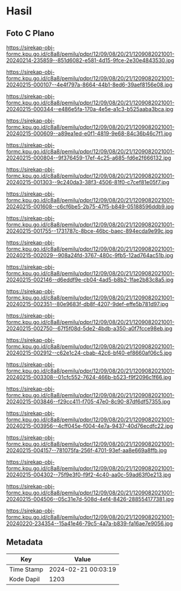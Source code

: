 # Hasil

## Foto C Plano

https://sirekap-obj-formc.kpu.go.id/c8a8/pemilu/pdpr/12/09/08/20/21/1209082021001-20240214-235859--851d6082-e581-4d15-9fce-2e30e4843530.jpg

https://sirekap-obj-formc.kpu.go.id/c8a8/pemilu/pdpr/12/09/08/20/21/1209082021001-20240215-000107--4e4f797a-8664-44b1-8ed6-39aef8156e08.jpg

https://sirekap-obj-formc.kpu.go.id/c8a8/pemilu/pdpr/12/09/08/20/21/1209082021001-20240215-000344--e486e5fa-170a-4e5e-a1c3-b525aaba3bca.jpg

https://sirekap-obj-formc.kpu.go.id/c8a8/pemilu/pdpr/12/09/08/20/21/1209082021001-20240215-000609--a89ea1ed-e0f1-4819-9e68-84c36b46c7f1.jpg

https://sirekap-obj-formc.kpu.go.id/c8a8/pemilu/pdpr/12/09/08/20/21/1209082021001-20240215-000804--9f376459-17ef-4c25-a685-fd6e2f666132.jpg

https://sirekap-obj-formc.kpu.go.id/c8a8/pemilu/pdpr/12/09/08/20/21/1209082021001-20240215-001303--9c240da3-38f3-4506-81f0-c7cef81e05f7.jpg

https://sirekap-obj-formc.kpu.go.id/c8a8/pemilu/pdpr/12/09/08/20/21/1209082021001-20240215-001608--c6cf6be5-2b75-47f5-b849-05188596ddb9.jpg

https://sirekap-obj-formc.kpu.go.id/c8a8/pemilu/pdpr/12/09/08/20/21/1209082021001-20240215-001755--1731787c-8bce-46bc-baec-894ecda9e99c.jpg

https://sirekap-obj-formc.kpu.go.id/c8a8/pemilu/pdpr/12/09/08/20/21/1209082021001-20240215-002029--908a24fd-3767-480c-9fb5-12ad764ac51b.jpg

https://sirekap-obj-formc.kpu.go.id/c8a8/pemilu/pdpr/12/09/08/20/21/1209082021001-20240215-002146--d6eddf9e-cb04-4ad5-b8b2-1fae2b83c8a5.jpg

https://sirekap-obj-formc.kpu.go.id/c8a8/pemilu/pdpr/12/09/08/20/21/1209082021001-20240215-002351--80e9683f-db8f-4207-9def-effe5b781d97.jpg

https://sirekap-obj-formc.kpu.go.id/c8a8/pemilu/pdpr/12/09/08/20/21/1209082021001-20240215-002750--67f5f08d-5de2-4bdb-a350-a0f7fcce98eb.jpg

https://sirekap-obj-formc.kpu.go.id/c8a8/pemilu/pdpr/12/09/08/20/21/1209082021001-20240215-002912--c62e1c24-cbab-42c6-bf40-ef8660af06c5.jpg

https://sirekap-obj-formc.kpu.go.id/c8a8/pemilu/pdpr/12/09/08/20/21/1209082021001-20240215-003308--01cfc552-7624-466b-b523-f9f2096c1f66.jpg

https://sirekap-obj-formc.kpu.go.id/c8a8/pemilu/pdpr/12/09/08/20/21/1209082021001-20240215-003846--f29cc411-f705-47e0-8c90-87df6df57355.jpg

https://sirekap-obj-formc.kpu.go.id/c8a8/pemilu/pdpr/12/09/08/20/21/1209082021001-20240215-003956--4cff045e-f004-4e7a-9437-40d76ecdfc22.jpg

https://sirekap-obj-formc.kpu.go.id/c8a8/pemilu/pdpr/12/09/08/20/21/1209082021001-20240215-004157--781075fa-256f-4701-93ef-aa8e669a8ffb.jpg

https://sirekap-obj-formc.kpu.go.id/c8a8/pemilu/pdpr/12/09/08/20/21/1209082021001-20240215-004302--75f9e3f0-f9f2-4c40-aa0c-59ad63f0e213.jpg

https://sirekap-obj-formc.kpu.go.id/c8a8/pemilu/pdpr/12/09/08/20/21/1209082021001-20240215-004506--05c31e7d-508d-4ef4-8426-288554177381.jpg

https://sirekap-obj-formc.kpu.go.id/c8a8/pemilu/pdpr/12/09/08/20/21/1209082021001-20240220-234354--15a41e46-79c5-4a7a-b839-fa16ae7e9056.jpg


## Metadata

| Key        | Value               |
| ---------- | ------------------- |
| Time Stamp | 2024-02-21 00:03:19 |
| Kode Dapil | 1203                |



